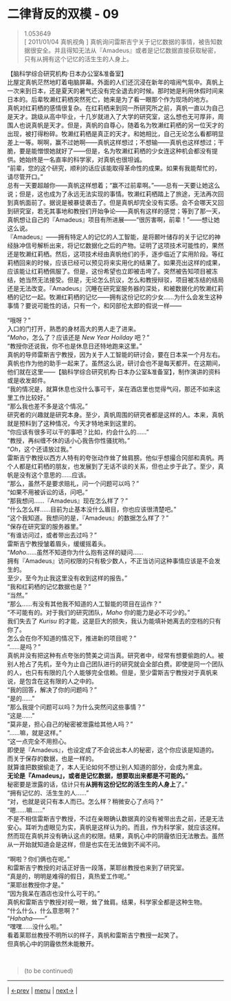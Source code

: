 # 二律背反的双模 - 09
> 1.053649  
> [ 2011/01/04 真帆视角 ] 真帆询问雷斯吉宁关于记忆数据的事情，被告知数据很安全。并且得知无法从『Amadeus』或者是记忆数据直接获取秘密，只有从拥有这个记忆的活生生的人身上。  

【脑科学综合研究机构·日本办公室&准备室】  
比屋定真帆茫然地盯着电脑屏幕。外面的人们还沉浸在新年的喧闹气氛中。真帆上一次来到日本，还是夏天的暑气还没有完全退去的时候。那时她是利用休假时间来日本的。后辈牧濑红莉栖突然死亡，她来是为了看一眼那个作为现场的地方。  
真帆对红莉栖的感情很复杂。在红莉栖来到同一所研究所之前，真帆一直以为自己是天才。跳级从高中毕业，十几岁就进入了大学的研究室，这么想也无可厚非，周围人也说真帆是天才。但是，真帆的自尊心，随着名为牧濑红莉栖的另一位天才的出现，被打得粉碎。牧濑红莉栖是真正的天才。和她相比，自己无论怎么看都明显差上一等。啊啊，赢不过她啊——真帆这样想过；不想输——真帆也这样想过；干脆，要是能憎恨她就好了——但是，名为牧濑红莉栖的少女连这种机会都没有提供。她始终是一名直率的科学家，对真帆也很坦诚。  
“前辈，您的这个研究，顺利的话应该能取得革命性的成果。如果有我能帮忙的，请尽管开口。”  
总有一天要超越你——真帆这样想着；“赢不过前辈啊。”——总有一天要让她这么说；但是，这也成为了永远无法实现的事情。牧濑红莉栖踏上了旅途，无法再次回到真帆面前了。据说是被暴徒袭击了。但是真帆却完全没有实感。会不会哪天又回到研究室，若无其事地和教授们开始争论——真帆有这样的感觉；等到了那一天，真帆想让自己的『Amadeus』项目有所进展——“很厉害啊，前辈！”——想让她这么说。  
『Amadeus』——拥有特定人的记忆的人工智能，是将颞叶储存的关于记忆的神经脉冲信号解析出来，将记忆数据化之后的产物。证明了这项技术可能性的，果然还是牧濑红莉栖。然后，这项技术经由真帆他们的手，逐步临近了实用阶段。等红莉栖回来的时候，应该已经可以预见将来实用化的结果了。如果亮出这样的成果，应该能让红莉栖佩服了。但是，这份希望也立即被击垮了。突然被告知项目被冻结，她当然无法接受。但是，无论怎么抗议，怎么和教授辩驳，项目被冻结的结局还是无法改变。『Amadeus』沉睡在研究室服务器的深处，和被数据化的牧濑红莉栖的记忆一起。牧濑红莉栖的记忆——拥有这份记忆的少女……为什么会发生这种事情？要说可能性的话，只有一个，和冈部伦太郎的假说一样——  

“哦呀？”  
入口的门打开，熟悉的身材高大的男人走了进来。  
“*Maho*，怎么了？应该还是 *New Year Hoilday* 吧？”  
“教授你还说我，你不也是休息日还特地跑来这里。”  
真帆的导师雷斯吉宁教授，因为关于人工智能的研讨会，要在日本呆一个月左右。真帆也作为他的助手一起来了。虽然这么说，研讨会也不是每天都开。在这期间，他们就在这里——【脑科学综合研究机构·日本办公室&准备室】，制作演讲的资料或是收发邮件。  
“我的情况是，就算休息也没什么事可干，呆在酒店里也觉得气闷，那还不如来这里工作比较好。”  
“那么我也差不多是这个情况。”  
研究者的兴趣就是研究本身。至少，真帆周围的研究者都是这样的人。本来，真帆就是预料到了这种情况，今天才特地来到这里的。  
“你应该有很多可以干的事吧？比如，约会什么的……”  
“教授，再纠缠不休的话小心我告你性骚扰哟。”  
“*Oh*，这个还请放过我。”  
雷斯吉宁教授以西方人特有的夸张动作耸了耸肩膀。他似乎想撮合冈部和真帆。两个人都是红莉栖的朋友，也发展到了无话不谈的关系，但也止步于此了。至少，真帆是没有这个意思的……应该。  
“那么，虽然不是要求赔礼，问一个问题可以吗？”  
“如果不用被诉讼的话，问吧。”  
“那我想问……『Amadeus』现在怎么样了？”  
“什么怎么样……目前为止基本没什么眉目，你也应该很清楚吧。”  
“这个我知道。我想问的是，『Amadeus』的数据怎么样了？”  
“保存在研究室的服务器里。”  
“有谁访问过，或者带出去过吗？”  
雷斯吉宁教授皱着眉头，缓缓摇着头。  
“*Maho*……虽然不知道你为什么抱有这样的疑问……  
 拥有『Amadeus』访问权限的只有极少数人，不正当访问这种事情应该是不会发生的。  
 至少，至今为止我这里没有收到这样的报告。”  
“我和红莉栖的记忆数据也是？”  
“当然。”  
“那么……有没有其他我不知道的人工智能的项目在运作？”  
“不可能有的。对于我们的研究团队，*Maho* 你的能力是必不可少的。”  
 我们失去了 *Kurisu* 的才能，这是巨大的损失，我认为能填补她离去的空档的只有你了。  
 怎么会在你不知道的情况下，推进新的项目呢？”  
“……是吗？”  
真帆并没有把这种有点夸张的赞美之词当真。研究者中，经常有想要偷跑的人。被别人抢占了先机，至今为止自己团队进行的研究就会全部白费。即使是同一个团队的人，也只有有限的几个人能够完全信赖。但是，至少雷斯吉宁教授对于真帆来说，是包含在这有限的人之中的。  
“我的回答，解决了你的问题吗？”  
“是的……”  
“那么我提个问题可以吗？为什么突然问这些事情？”  
“这是……”  
“莫非是，担心自己的秘密被泄露给其他人吗？”  
“……嘛，就是这样。”  
“这一点完全不用担心。  
 即使是『Amadeus』，也设定成了不会说出本人的秘密，这个你应该是知道的。  
 而关于保存的数据，也是一样的。  
 就算谁把数据偷走了，本人无论如何不想让别人知道的部分，会成为黑盒。  
 **无论是『Amadeus』，或者是记忆数据，想要取出来都是不可能的。**”  
 秘密要是泄露的话，估计只有**从拥有这份记忆的活生生的人身上**了。”  
“拥有记忆的、活生生的人……”  
“对，也就是说只有本人而已。怎么样？稍微安心了点吗？”  
“嗯……嘛……”  
不是不相信雷斯吉宁教授，不过在亲眼确认数据真的没有被带出去之前，还是无法安心。耳听为虚眼见为实，真帆是这样认为的。而且，作为科学家，就应该这样。然而现在真帆并没有确认这点的权限。结果，真帆心中的阴霾依旧无法散去。虽然从一开始就知道会是这样，但是也实在无法做到不闻不问。  

“啊啦？你们俩也在呢。”  
和雷斯吉宁教授的对话正好告一段落，莱耶丝教授也来到了研究室。  
“真是的，明明是难得的假日，真热爱工作呢。”  
“莱耶丝教授你才是。”  
“因为我呆在酒店也没什么可干的。”  
真帆和雷斯吉宁教授对视一眼，耸了耸肩。结果，科学家全都是这种生物。  
“什么什么，什么意思啊？”  
“*Hahaha——*”  
“嘿嘿……没什么啦。”  
看着莱耶丝教授不明所以的样子，真帆和雷斯吉宁教授一起笑了。  
但真帆心中的阴霾依然未能散开。  


<br/>

> (to be continued)
---

| [←prev](./0101) | [menu](../) | [next→](./0103) |
